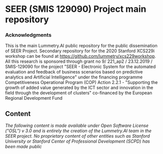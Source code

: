 # SEER (SMIS 129090) Project main repository

### Acknowledgments

This is the main Lummetry.AI public repository for the public dissemination of SEER Project. Secondary repository for for the 2020 Stanford XCS229i workshop can be found at https://github.com/lummetry/xcs229workshop. All this research is sponsored through grant no 9/ 221_ap2 / 23.12.2019 / SMIS-129090 for the project "SEER - Electronic System for the automated evaluation and feedback of business scenarios based on predictive analytics and Artificial Intelligence" under the financing programme Competitiveness Operational Program (COP) Action 2.2.1 - "Supporting the growth of added value generated by the ICT sector and innovation in the field through the development of clusters" co-financed by the European Regional Development Fund

## Content

_The following content is made available under Open Software License ("OSL") v 3.0 and is entirely the creation of the Lummetry.AI team in the SEER project. No proprietary content of other entities such as Stanford University or Stanford Center of Professional Development (SCPD) has been made public_
